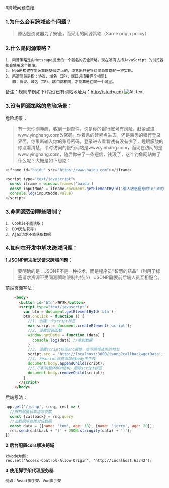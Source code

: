 #跨域问题总结

### 1.为什么会有跨域这个问题？
   > 原因是浏览器为了安全，而采用的同源策略（Same origin policy）

### 2.什么是同源策略？
    1. 同源策略是由Netscape提出的一个著名的安全策略，现在所有支持JavaScript 的浏览器都会使用这个策略。
    2. Web是构建在同源策略基础之上的，浏览器只是针对同源策略的一种实现。
    3. 所谓同源是指：协议，域名（IP），端口必须要完全相同1
       即：协议、域名（IP）、端口都相同，才能算是在同一个域里。
备注：规则举例如下(假设已有网站地址为：http://study.cn)
![Alt text](https://s2.ax1x.com/2019/01/26/knAIit.png)

### 3.没有同源策略的危险场景：
危险场景：
> 有一天你刚睡醒，收到一封邮件，说是你的银行账号有风险，赶紧点进www.yinghang.com改密码。你着急的赶紧点进去，还是熟悉的银行登录界面，你果断输入你的账号密码，登录进去看看钱有没有少了，睡眼朦胧的你没看清楚，平时访问的银行网站是www.yinhang.com，而现在访问的是www.yinghang.com，随后你来了一条短信，钱没了，这个钓鱼网站做了什么呢？大概是如下思路：

```js
<iframe id="baidu" src="https://www.baidu.com"></iframe>

<script type="text/javascript">
  const iframe = window.frames['baidu']
  const inputNode = iframe.document.getElementById('输入敏感信息的input的id')
  console.log(inputNode.value)
</script>
```

### 3.非同源受到哪些限制？
    1. Cookie不能读取；
    2. DOM无法获得；
    3. Ajax请求不能获取数据

### 4.如何在开发中解决跨域问题：
**1.JSONP解决发送请求跨域问题：**
> 要明确的是：JSONP不是一种技术，而是程序员“智慧的结晶”（利用了标签请求资源不受同源策略限制的特点）
> JSONP需要前后端人员互相配合。

前端页面写法：

```html
	<body>
	  <button id="btn">按钮</button>
	  <script type="text/javascript">
	    var btn = document.getElementById('btn');
	    btn.onclick = function () {
	      //1. 创建一个script标签
	      var script = document.createElement('script');
	      //2. 设置回调函数
	      window.getData = function (data) {
	        console.log(data);//拿到数据
	      }
	      //3. 设置script标签src属性，填写跨域请求的地址
	      script.src = 'http://localhost:3000/jsonp?callback=getData';
	      //4. 将script标签添加到body中生效
	      document.body.appendChild(script);
	      //5.不影响整体DOM结构，删除script标签
	      document.body.removeChild(script);
	    }
	  </script>
	</body>
```
后端写法：

```js
app.get('/jsonp', (req, res) => {
  //解构赋值获取请求参数
  const {callback} = req.query
  //去数据库查找对应数据
  const data = [{name: 'tom', age: 18}, {name: 'jerry', age: 20}];
  res.send(callback + '(' + JSON.stringify(data) + ')');
})
```

**2.后台配置cors解决跨域**

	以Node为例：
	res.set('Access-Control-Allow-Origin', 'http://localhost:63342');

**3.使用脚手架代理服务器**

	例如：React脚手架、Vue脚手架